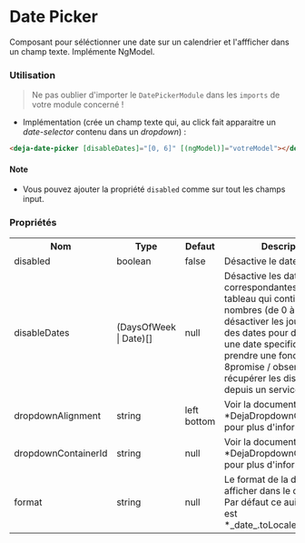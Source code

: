 # Date Picker
Composant pour séléctionner une date sur un calendrier et l'affficher dans un champ texte. Implémente NgModel.  

### Utilisation 
> Ne pas oublier d'importer le `DatePickerModule` dans les `imports` de votre module concerné !

  - Implémentation (crée un champ texte qui, au click fait apparaitre un *date-selector* contenu dans un *dropdown*) : 

```html
<deja-date-picker [disableDates]="[0, 6]" [(ngModel)]="votreModel"></deja-date-picker>
```

#### Note
 - Vous pouvez ajouter la propriété `disabled` comme sur tout les champs input.

### Propriétés

<table>
<tr>
    <th>Nom</th>
    <th>Type</th>
    <th>Defaut</th>
    <th>Description</th>
</tr>
<tr>
    <td>disabled</td>
    <td>boolean</td>
    <td>false</td>
    <td>Désactive le datepicker</td>
</tr>
<tr>
    <td>disableDates</td>
    <td>(DaysOfWeek | Date)[]</td>
    <td>null</td>
    <td>Désactive les dates correspondantes. Prend un tableau qui contient des nombres (de 0 à 6 pour désactiver les jours) et/ou des dates pour désactiver une date specifique. TODO : prendre une fonction 8promise / observable) pour récupérer les disablesDates depuis un service.</td>
</tr>
<tr>
    <td>dropdownAlignment</td>
    <td>string</td>
    <td>left bottom</td>
    <td>Voir la documentation du *DejaDropdownComponent* pour plus d'informations</td>
</tr>
<tr>
    <td>dropdownContainerId</td>
    <td>string</td>
    <td>null</td>
    <td>Voir la documentation du *DejaDropdownComponent* pour plus d'informations</td>
</tr>
<tr>
    <td>format</td>
    <td>string</td>
    <td>null</td>
    <td>Le format de la date à afficher dans le champ texte. Par défaut ce aui est affiché est *_date_.toLocaleString()*</td>
</tr>
</table>
